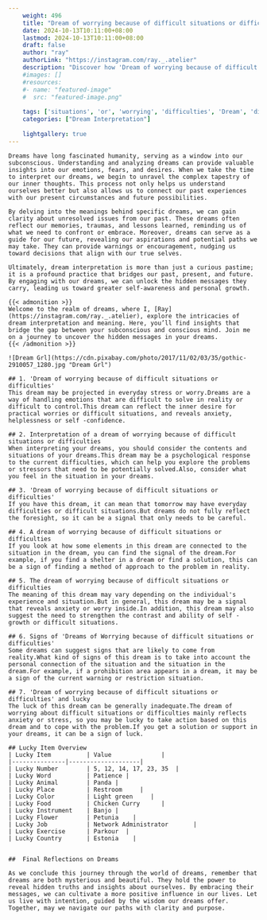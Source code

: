 ```yaml
---
    weight: 496
    title: "Dream of worrying because of difficult situations or difficulties"  # Assuming 'title' column exists
    date: 2024-10-13T10:11:00+08:00
    lastmod: 2024-10-13T10:11:00+08:00
    draft: false
    author: "ray"
    authorLink: "https://instagram.com/ray._.atelier"
    description: "Discover how 'Dream of worrying because of difficult situations or difficulties' can interpret your future and uncover its significant meanings in your life."
    #images: []
    #resources:
    #- name: "featured-image"
    #  src: "featured-image.png"
    
    tags: ['situations', 'or', 'worrying', 'difficulties', 'Dream', 'difficult', 'because', 'of']
    categories: ["Dream Interpretation"]
    
    lightgallery: true
---
```

    
    Dreams have long fascinated humanity, serving as a window into our subconscious. Understanding and analyzing dreams can provide valuable insights into our emotions, fears, and desires. When we take the time to interpret our dreams, we begin to unravel the complex tapestry of our inner thoughts. This process not only helps us understand ourselves better but also allows us to connect our past experiences with our present circumstances and future possibilities.
    
    By delving into the meanings behind specific dreams, we can gain clarity about unresolved issues from our past. These dreams often reflect our memories, traumas, and lessons learned, reminding us of what we need to confront or embrace. Moreover, dreams can serve as a guide for our future, revealing our aspirations and potential paths we may take. They can provide warnings or encouragement, nudging us toward decisions that align with our true selves.
    
    Ultimately, dream interpretation is more than just a curious pastime; it is a profound practice that bridges our past, present, and future. By engaging with our dreams, we can unlock the hidden messages they carry, leading us toward greater self-awareness and personal growth.
    
    {{< admonition >}}
    Welcome to the realm of dreams, where I, [Ray](https://instagram.com/ray._.atelier), explore the intricacies of dream interpretation and meaning. Here, you’ll find insights that bridge the gap between your subconscious and conscious mind. Join me on a journey to uncover the hidden messages in your dreams.
    {{< /admonition >}}
    
    ![Dream Grl](https://cdn.pixabay.com/photo/2017/11/02/03/35/gothic-2910057_1280.jpg "Dream Grl")
    
    ## 1. 'Dream of worrying because of difficult situations or difficulties'
    This dream may be projected in everyday stress or worry.Dreams are a way of handling emotions that are difficult to solve in reality or difficult to control.This dream can reflect the inner desire for practical worries or difficult situations, and reveals anxiety, helplessness or self -confidence.
    
    ## 2. Interpretation of a dream of worrying because of difficult situations or difficulties
    When interpreting your dreams, you should consider the contents and situations of your dreams.This dream may be a psychological response to the current difficulties, which can help you explore the problems or stressors that need to be potentially solved.Also, consider what you feel in the situation in your dreams.
    
    ## 3. 'Dream of worrying because of difficult situations or difficulties'
    If you have this dream, it can mean that tomorrow may have everyday difficulties or difficult situations.But dreams do not fully reflect the foresight, so it can be a signal that only needs to be careful.
    
    ## 4. A dream of worrying because of difficult situations or difficulties
    If you look at how some elements in this dream are connected to the situation in the dream, you can find the signal of the dream.For example, if you find a shelter in a dream or find a solution, this can be a sign of finding a method of approach to the problem in reality.
    
    ## 5. The dream of worrying because of difficult situations or difficulties
    The meaning of this dream may vary depending on the individual's experience and situation.But in general, this dream may be a signal that reveals anxiety or worry inside.In addition, this dream may also suggest the need to strengthen the contrast and ability of self -growth or difficult situations.
    
    ## 6. Signs of 'Dreams of Worrying because of difficult situations or difficulties'
    Some dreams can suggest signs that are likely to come from reality.What kind of signs of this dream is to take into account the personal connection of the situation and the situation in the dream.For example, if a prohibition area appears in a dream, it may be a sign of the current warning or restriction situation.
    
    ## 7. 'Dream of worrying because of difficult situations or difficulties' and lucky
    The luck of this dream can be generally inadequate.The dream of worrying about difficult situations or difficulties mainly reflects anxiety or stress, so you may be lucky to take action based on this dream and to cope with the problem.If you get a solution or support in your dreams, it can be a sign of luck.
    
    ## Lucky Item Overview
    | Lucky Item          | Value              |
    |---------------|--------------------|
    | Lucky Number        | 5, 12, 14, 17, 23, 35  |
    | Lucky Word          | Patience |
    | Lucky Animal        | Panda |
    | Lucky Place         | Restroom     |
    | Lucky Color         | Light green     |
    | Lucky Food          | Chicken Curry      |
    | Lucky Instrument    | Banjo |
    | Lucky Flower        | Petunia    |
    | Lucky Job           | Network Administrator       |
    | Lucky Exercise      | Parkour  |
    | Lucky Country       | Estonia    |
    
    
    ##  Final Reflections on Dreams
    
    As we conclude this journey through the world of dreams, remember that dreams are both mysterious and beautiful. They hold the power to reveal hidden truths and insights about ourselves. By embracing their messages, we can cultivate a more positive influence in our lives. Let us live with intention, guided by the wisdom our dreams offer. Together, may we navigate our paths with clarity and purpose.
    